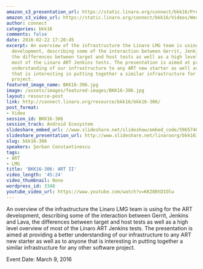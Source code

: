 ```yaml
---
amazon_s3_presentation_url: https://static.linaro.org/connect/bkk16/Presentations/Wednesday/BKK16-306.pdf
amazon_s3_video_url: https://static.linaro.org/connect/bkk16/Videos/Wednesday/BKK16-306%20ART%20II.mp4
author: connect
categories: bkk16
comments: false
date: 2016-02-22 17:20:45
excerpt: An overview of the infrastructure the Linaro LMG team is using for the ART
  development, describing some of the interaction between Gerrit, Jenkins and Lava,
  the differences between target and host tests as well as a high level overview of
  most of the Linaro ART Jenkins tests. The presentation is aimed at providing a better
  understanding of our infrastructure to any ART new starter as well as to anyone
  that is interesting in putting together a similar infrastructure for any other software
  project.
featured_image_name: BKK16-306.jpg
image: /assets/images/featured-images/BKK16-306.jpg
layout: resource-post
link: http://connect.linaro.org/resource/bkk16/bkk16-306/
post_format:
- Video
session_id: BKK16-306
session_track: Android Ecosystem
slideshare_embed_url: //www.slideshare.net/slideshow/embed_code/59657401
slideshare_presentation_url: http://www.slideshare.net/linaroorg/bkk16306-art-ii
slug: bkk16-306
speakers: Şerban Constantinescu
tags:
- ART
- LMG
title: 'BKK16-306: ART II'
video_length: '45:24'
video_thumbnail: None
wordpress_id: 3348
youtube_video_url: https://www.youtube.com/watch?v=KKZ8BtDIOlw
---
```


An overview of the infrastructure the Linaro LMG team is using for the ART development, describing some of the interaction between Gerrit, Jenkins and Lava, the differences between target and host tests as well as a high level overview of most of the Linaro ART Jenkins tests. The presentation is aimed at providing a better understanding of our infrastructure to any ART new starter as well as to anyone that is interesting in putting together a similar infrastructure for any other software project.

Event Date: March 9, 2016